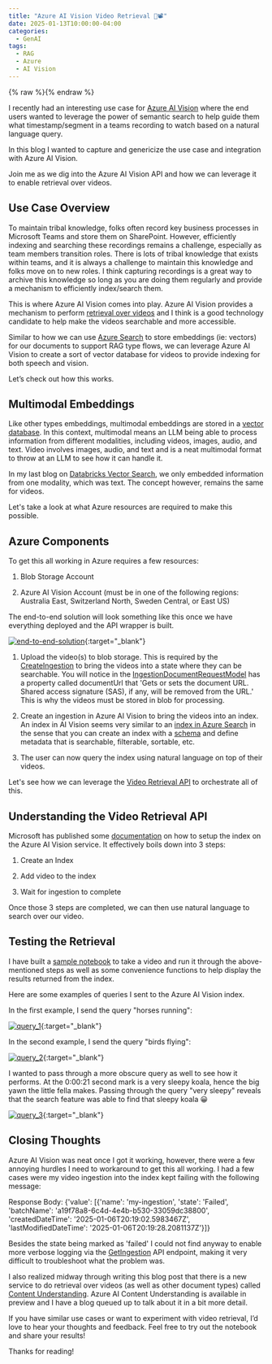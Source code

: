 ```yaml
---
title: "Azure AI Vision Video Retrieval 🤖📽️"
date: 2025-01-13T10:00:00-04:00
categories:
  - GenAI
tags:
  - RAG
  - Azure
  - AI Vision
---
```


{% raw %}<img src="/blog/assets/images/blog_images/azure-ai-vision-video-retrieval/blog_image.png" alt="">{% endraw %}

I recently had an interesting use case for [Azure AI Vision](https://learn.microsoft.com/en-us/azure/ai-services/computer-vision/) where the end users wanted to leverage the power of semantic search to help guide them what timestamp/segment in a teams recording to watch based on a natural language query.

In this blog I wanted to capture and genericize the use case and integration with Azure AI Vision.

Join me as we dig into the Azure AI Vision API and how we can leverage it to enable retrieval over videos.

## Use Case Overview

To maintain tribal knowledge, folks often record key business processes in Microsoft Teams and store them on SharePoint. However, efficiently indexing and searching these recordings remains a challenge, especially as team members transition roles. There is lots of tribal knowledge that exists within teams, and it is always a challenge to maintain this knowledge and folks move on to new roles. I think capturing recordings is a great way to archive this knowledge so long as you are doing them regularly and provide a mechanism to efficiently index/search them.

This is where Azure AI Vision comes into play. Azure AI Vision provides a mechanism to perform [retrieval over videos](https://learn.microsoft.com/en-us/azure/ai-services/computer-vision/reference-video-search) and I think is a good technology candidate to help make the videos searchable and more accessible.

Similar to how we can use [Azure Search](https://learn.microsoft.com/en-us/azure/search/retrieval-augmented-generation-overview) to store embeddings (ie: vectors) for our documents to support RAG type flows, we can leverage Azure AI Vision to create a sort of vector database for videos to provide indexing for both speech and vision.

Let’s check out how this works.

## Multimodal Embeddings

Like other types embeddings, multimodal embeddings are stored in a [vector database](https://schiiss.github.io/blog/data%20engineering/databricks-vector-search/#what-is-a-vector-database-%EF%B8%8F). In this context, multimodal means an LLM being able to process information from different modalities, including videos, images, audio, and text. Video involves images, audio, and text and is a neat multimodal format to throw at an LLM to see how it can handle it.

In my last blog on [Databricks Vector Search](https://schiiss.github.io/blog/data%20engineering/databricks-vector-search/), we only embedded information from one modality, which was text. The concept however, remains the same for videos.

Let's take a look at what Azure resources are required to make this possible.

## Azure Components

To get this all working in Azure requires a few resources:

1. Blob Storage Account

2. Azure AI Vision Account (must be in one of the following regions: Australia East, Switzerland North, Sweden Central, or East US)

The end-to-end solution will look something like this once we have everything deployed and the API wrapper is built.

[![end-to-end-solution](/blog/assets/images/blog_images/azure-ai-vision-video-retrieval/end-to-end-solution.png)](/blog/assets/images/blog_images/azure-ai-vision-video-retrieval/end-to-end-solution.png){:target="_blank"}

1. Upload the video(s) to blob storage. This is required by the [CreateIngestion](https://learn.microsoft.com/en-us/azure/ai-services/computer-vision/reference-video-search#createingestion) to bring the videos into a state where they can be searchable. You will notice in the [IngestionDocumentRequestModel](https://learn.microsoft.com/en-us/azure/ai-services/computer-vision/reference-video-search#ingestiondocumentrequestmodel) has a property called documentUrl that 'Gets or sets the document URL. Shared access signature (SAS), if any, will be removed from the URL.' This is why the videos must be stored in blob for processing.

2. Create an ingestion in Azure AI Vision to bring the videos into an index. An index in AI Vision seems very similar to an [index in Azure Search](https://learn.microsoft.com/en-us/azure/search/search-what-is-an-index) in the sense that you can create an index with a [schema](https://learn.microsoft.com/en-us/azure/search/search-what-is-an-index#schema-of-a-search-index) and define metadata that is searchable, filterable, sortable, etc.

3. The user can now query the index using natural language on top of their videos.

Let's see how we can leverage the [Video Retrieval API](https://learn.microsoft.com/en-us/azure/ai-services/computer-vision/reference-video-search) to orchestrate all of this.

## Understanding the Video Retrieval API

Microsoft has published some [documentation](https://learn.microsoft.com/en-us/azure/ai-services/computer-vision/how-to/video-retrieval) on how to setup the index on the Azure AI Vision service. It effectively boils down into 3 steps:

1. Create an Index

2. Add video to the index

3. Wait for ingestion to complete

Once those 3 steps are completed, we can then use natural language to search over our video.

## Testing the Retrieval

I have built a [sample notebook](https://github.com/Schiiss/blog/tree/master/code/azure-ai-vision-video-retrieval/main.ipynb) to take a video and run it through the above-mentioned steps as well as some convenience functions to help display the results returned from the index.

Here are some examples of queries I sent to the Azure AI Vision index.

In the first example, I send the query "horses running":

[![query_1](/blog/assets/images/blog_images/azure-ai-vision-video-retrieval/query_1.png)](/blog/assets/images/blog_images/azure-ai-vision-video-retrieval/query_1.png){:target="_blank"}

In the second example, I send the query "birds flying":

[![query_2](/blog/assets/images/blog_images/azure-ai-vision-video-retrieval/query_2.png)](/blog/assets/images/blog_images/azure-ai-vision-video-retrieval/query_2.png){:target="_blank"}

I wanted to pass through a more obscure query as well to see how it performs. At the 0:00:21 second mark is a very sleepy koala, hence the big yawn the little fella makes. Passing through the query "very sleepy" reveals that the search feature was able to find that sleepy koala 😀

[![query_3](/blog/assets/images/blog_images/azure-ai-vision-video-retrieval/query_3.png)](/blog/assets/images/blog_images/azure-ai-vision-video-retrieval/query_3.png){:target="_blank"}

## Closing Thoughts

Azure AI Vision was neat once I got it working, however, there were a few annoying hurdles I need to workaround to get this all working. I had a few cases were my video ingestion into the index kept failing with the following message:

Response Body: {'value': [{'name': 'my-ingestion', 'state': 'Failed', 'batchName': 'a19f78a8-6c4d-4e4b-b530-33059dc38800', 'createdDateTime': '2025-01-06T20:19:02.5983467Z', 'lastModifiedDateTime': '2025-01-06T20:19:28.2081137Z'}]}

Besides the state being marked as 'failed' I could not find anyway to enable more verbose logging via the [GetIngestion](https://learn.microsoft.com/en-us/azure/ai-services/computer-vision/reference-video-search#getingestion) API endpoint, making it very difficult to troubleshoot what the problem was.

I also realized midway through writing this blog post that there is a new service to do retrieval over videos (as well as other document types) called [Content Understanding](https://learn.microsoft.com/en-us/azure/ai-services/content-understanding/). Azure AI Content Understanding is available in preview and I have a blog queued up to talk about it in a bit more detail.

If you have similar use cases or want to experiment with video retrieval, I’d love to hear your thoughts and feedback. Feel free to try out the notebook and share your results!

Thanks for reading!
